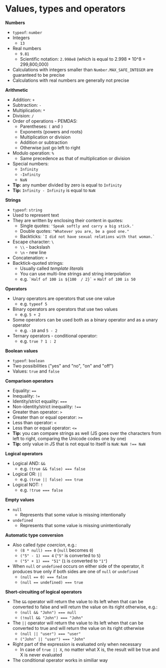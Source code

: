 # Values, types and operators

**Numbers**

- `typeof`: `number`
- Integers
	- `13`
- Real numbers
	- `9.81`
	- Scientific notation: `2.998e8` (which is equal to 2.998 * 10^8 = 299,800,000)
- Calculations with integers smaller than `Number.MAX_SAFE_INTEGER` are guaranteed to be precise
- Calculations with real numbers are generally not precise

**Arithmetic**

- Addition: `+`
- Subtraction: `-`
- Multiplication: `*`
- Division: `/`
- Order of operations - PEMDAS:
	- Parentheses: `(` and `)`
	- Exponents (powers and roots)
	- Multiplication or division
	- Addition or subtraction
	- Otherwise just go left to right
- Modulo operation: `%`
	- Same precedence as that of multiplication or division
- Special numbers:
	- `Infinity`
	- `-Infinity`
	- `NaN`
- **Tip:** any number divided by zero is equal to `Infinity`
- **Tip:** `Infinity - Infinity` is equal to `NaN`

**Strings**

- `typeof`: `string`
- Used to represent text
- They are written by enclosing their content in quotes:
	- Single quotes: `'Speak softly and carry a big stick.'`
	- Double quotes: `"Whatever you are, be a good one."`
	- Backticks: `` `I did not have sexual relations with that woman.` ``
- Escape character: `\`
	- `\\` - backslash
	- `\n` - new line
- Concatenation: `+`
- Backtick-quoted strings:
	- Usually called *template literals*
	- You can use multi-line strings and string interpolation
	- e.g. `` `Half of 100 is ${100  / 2}` `` = `Half of 100 is 50`

**Operators**

- Unary operators are operators that use one value
	- e.g. `typeof 5`
- Binary operators are operators that use two values
	- e.g. `5 + 2`
- Some operators can be used both as a binary operator and as a unary operator
	- e.g. `-10` and `5 - 2`
- Ternary operators - conditional operator:
	- e.g. `true ? 1 : 2`

**Boolean values**

- `typeof`: `boolean`
- Two possibilities ("yes" and "no", "on" and "off")
- Values: `true` and `false`

**Comparison operators**

- Equality: `==`
- Inequality: `!=`
- Identity/strict equality: `===`
- Non-identity/strict inequality: `!==`
- Greater than operator: `>`
- Greater than or equal operator: `>=`
- Less than operator: `<`
- Less than or equal operator: `<=`
- **Tip:** you can compare strings as well (JS goes over the characters from left to right, comparing the Unicode codes one by one)
- **Tip:** only value in JS that is not equal to itself is `NaN`: `NaN !== NaN`

**Logical operators**

- Logical AND: `&&`
	- e.g. `(true && false) === false`
- Logical OR: `||`
	- e.g. `(true || false) === true`
- Logical NOT: `!`
	- e.g. `!true === false`

**Empty values**

- `null`
	- Represents that some value is missing intentionally
- `undefined`
	- Represents that some value is missing unintentionally

**Automatic type conversion**

- Also called *type coercion*, e.g.:
	- `(8 * null) === 0` (`null` becomes `0`)
	- `("5" - 1) === 4` (`"5"` is converted to `5`)
	- `("5" + 1) === "51"` (`1` is converted to `"1"`)
- When `null` or `undefined` occurs on either side of the operator, it produces true only if both sides are one of `null` or `undefined`
	- `(null == 0) === false`
	- `(null == undefined) === true`

**Short-circuiting of logical operators**

- The `&&` operator will return the value to its left when that can be converted to false and will return the value on its right otherwise, e.g.:
	- `(null && "John") === null`
	- `(!null && "John") === "John"`
- The `||` operator will return the value to its left when that can be converted to true and will return the value on its right otherwise
	- `(null || "user") === "user"`
	- `("John" || "user") === "John"`
- Right part of the expression is evaluated only when necessary
	- In case of `true || X`, no matter what X is, the result will be true and X is never evaluated
- The conditional operator works in similiar way
